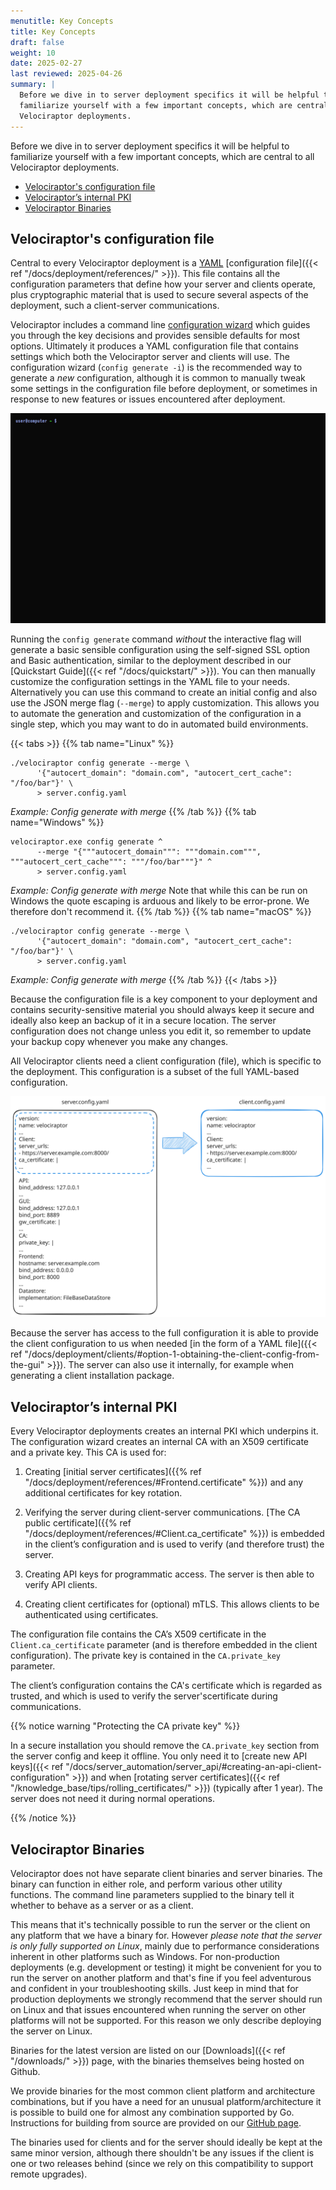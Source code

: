 ```yaml
---
menutitle: Key Concepts
title: Key Concepts
draft: false
weight: 10
date: 2025-02-27
last reviewed: 2025-04-26
summary: |
  Before we dive in to server deployment specifics it will be helpful to
  familiarize yourself with a few important concepts, which are central to all
  Velociraptor deployments.
---
```


Before we dive in to server deployment specifics it will be helpful to
familiarize yourself with a few important concepts, which are central to all Velociraptor
deployments.

* [Velociraptor's configuration file](#velociraptors-configuration-file)
* [Velociraptor’s internal PKI](#velociraptors-internal-pki)
* [Velociraptor Binaries](#velociraptor-binaries)


## Velociraptor's configuration file

Central to every Velociraptor deployment is a
[YAML](https://www.tutorialspoint.com/yaml/yaml_basics.htm)
[configuration file]({{< ref "/docs/deployment/references/" >}}).
This file contains all the configuration parameters that define how your server
and clients operate, plus cryptographic material that is used to secure
several aspects of the deployment, such a client-server communications.

Velociraptor includes a command line
[configuration wizard](https://github.com/Velocidex/velociraptor/blob/master/tools/survey/README.md)
which guides you through the key decisions and provides sensible defaults for
most options. Ultimately it produces a YAML configuration file that contains
settings which both the Velociraptor server and clients will use. The
configuration wizard (`config generate -i`) is the recommended way to generate a
_new_ configuration, although it is common to manually tweak some settings in
the configuration file before deployment, or sometimes in response to new
features or issues encountered after deployment.

![Generating a configuration for a self-signed deployment](self-signed-generation.gif)

Running the `config generate` command _without_ the interactive flag will
generate a basic sensible configuration using the self-signed SSL option and
Basic authentication, similar to the deployment described in our
[Quickstart Guide]({{< ref "/docs/quickstart/" >}}).
You can then manually customize the configuration settings in the YAML file to
your needs. Alternatively you can use this command to create an initial config
and also use the JSON merge flag (`--merge`) to apply customization. This allows
you to automate the generation and customization of the configuration in a
single step, which you may want to do in automated build environments.


{{< tabs >}}
{{% tab name="Linux" %}}
```shell
./velociraptor config generate --merge \
      '{"autocert_domain": "domain.com", "autocert_cert_cache": "/foo/bar"}' \
      > server.config.yaml
```
_Example: Config generate with merge_
{{% /tab %}}
{{% tab name="Windows" %}}
```shell
velociraptor.exe config generate ^
      --merge "{"""autocert_domain""": """domain.com""", """autocert_cert_cache""": """/foo/bar"""}" ^
      > server.config.yaml
```
_Example: Config generate with merge_
Note that while this can be run on Windows the quote escaping is arduous and
likely to be error-prone. We therefore don't recommend it.
{{% /tab %}}
{{% tab name="macOS" %}}
```shell
./velociraptor config generate --merge \
      '{"autocert_domain": "domain.com", "autocert_cert_cache": "/foo/bar"}' \
      > server.config.yaml
```
_Example: Config generate with merge_
{{% /tab %}}
{{< /tabs >}}

Because the configuration file is a key component to your deployment and
contains security-sensitive material you should always keep it secure and
ideally also keep an backup of it in a secure location. The server configuration
does not change unless you edit it, so remember to update your backup copy
whenever you make any changes.

All Velociraptor clients need a client configuration (file), which is specific
to the deployment. This configuration is a subset of the full YAML-based
configuration.

![Client config is a subset of the full config](client_config_yaml.svg)

Because the server has access to the full configuration it is able to provide
the client configuration to us when needed
[in the form of a YAML file]({{< ref "/docs/deployment/clients/#option-1-obtaining-the-client-config-from-the-gui" >}}).
The server can also use it internally, for example when generating a client
installation package.


## Velociraptor’s internal PKI

Every Velociraptor deployments creates an internal PKI which underpins it. The
configuration wizard creates an internal CA with an X509 certificate and a
private key. This CA is used for:

1. Creating [initial server certificates]({{% ref "/docs/deployment/references/#Frontend.certificate" %}})
   and any additional certificates for key rotation.

2. Verifying the server during client-server communications. [The CA public
   certificate]({{% ref "/docs/deployment/references/#Client.ca_certificate" %}})
   is embedded in the client’s configuration and is used to verify (and therefore trust) the server.

3. Creating API keys for programmatic access. The server is then able to verify
   API clients.

4. Creating client certificates for (optional) mTLS. This allows clients to be
   authenticated using certificates.


The configuration file contains the CA’s X509 certificate in the
`Client.ca_certificate` parameter (and is therefore embedded in the client
configuration). The private key is contained in the `CA.private_key` parameter.

The client’s configuration contains the CA's certificate which is regarded as
trusted, and which is used to verify the server'scertificate during
communications.

{{% notice warning "Protecting the CA private key" %}}

In a secure installation you should remove the `CA.private_key` section from
the server config and keep it offline. You only need it to
[create new API keys]({{< ref "/docs/server_automation/server_api/#creating-an-api-client-configuration" >}})
and when
[rotating server certificates]({{< ref "/knowledge_base/tips/rolling_certificates/" >}})
(typically after 1 year).
The server does not need it during normal operations.

{{% /notice %}}


## Velociraptor Binaries

Velociraptor does not have separate client binaries and server binaries. The
binary can function in either role, and perform various other utility functions.
The command line parameters supplied to the binary tell it whether to behave as
a server or as a client.

This means that it's technically possible to run the server or the client on any
platform that we have a binary for. However
_please note that the server is only fully supported on Linux_,
mainly due to performance considerations inherent in other platforms such as
Windows. For non-production deployments (e.g. development or testing) it might
be convenient for you to run the server on another platform and that's fine if
you feel adventurous and confident in your troubleshooting skills. Just keep in
mind that for production deployments we strongly recommend that the server
should run on Linux and that issues encountered when running the server on other
platforms will not be supported. For this reason we only describe deploying the
server on Linux.

Binaries for the latest version are listed on our
[Downloads]({{< ref "/downloads/" >}}) page, with the binaries themselves being
hosted on Github.

We provide binaries for the most common client platform and architecture
combinations, but if you have a need for an unusual platform/architecture it is
possible to build one for almost any combination supported by Go. Instructions
for building from source are provided on our
[GitHub page](https://github.com/Velocidex/velociraptor/?tab=readme-ov-file#building-from-source).

The binaries used for clients and for the server should ideally be kept at the
same minor version, although there shouldn't be any issues if the client is one
or two releases behind (since we rely on this compatibility to support remote
upgrades).
